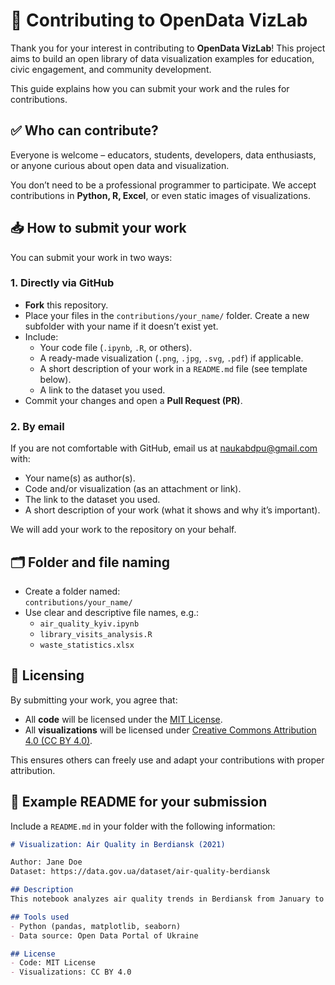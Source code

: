 # 📝 Contributing to OpenData VizLab

Thank you for your interest in contributing to **OpenData VizLab**! This project aims to build an open library of data visualization examples for education, civic engagement, and community development.  

This guide explains how you can submit your work and the rules for contributions.  

## ✅ Who can contribute?

Everyone is welcome – educators, students, developers, data enthusiasts, or anyone curious about open data and visualization.  

You don’t need to be a professional programmer to participate. We accept contributions in **Python, R, Excel**, or even static images of visualizations.  

## 📥 How to submit your work

You can submit your work in two ways:  

### 1. **Directly via GitHub**
- **Fork** this repository.  
- Place your files in the `contributions/your_name/` folder. Create a new subfolder with your name if it doesn’t exist yet.  
- Include:  
  - Your code file (`.ipynb`, `.R`, or others).  
  - A ready-made visualization (`.png`, `.jpg`, `.svg`, `.pdf`) if applicable.  
  - A short description of your work in a `README.md` file (see template below).  
  - A link to the dataset you used.  
- Commit your changes and open a **Pull Request (PR)**.  

### 2. **By email**
If you are not comfortable with GitHub, email us at [naukabdpu@gmail.com](mailto:naukabdpu@gmail.com) with:  
- Your name(s) as author(s).  
- Code and/or visualization (as an attachment or link).  
- The link to the dataset you used.  
- A short description of your work (what it shows and why it’s important).  

We will add your work to the repository on your behalf.  

## 🗂 Folder and file naming

- Create a folder named:  
  `contributions/your_name/`  
- Use clear and descriptive file names, e.g.:  
  - `air_quality_kyiv.ipynb`  
  - `library_visits_analysis.R`  
  - `waste_statistics.xlsx`  

## 📜 Licensing

By submitting your work, you agree that:  
- All **code** will be licensed under the [MIT License](LICENSE).  
- All **visualizations** will be licensed under [Creative Commons Attribution 4.0 (CC BY 4.0)](https://creativecommons.org/licenses/by/4.0/).  

This ensures others can freely use and adapt your contributions with proper attribution.  

## 📝 Example README for your submission

Include a `README.md` in your folder with the following information:  

```markdown
# Visualization: Air Quality in Berdiansk (2021)

Author: Jane Doe  
Dataset: https://data.gov.ua/dataset/air-quality-berdiansk

## Description
This notebook analyzes air quality trends in Berdiansk from January to December 2021. It shows how pollution levels fluctuate by season and identifies peak periods.  

## Tools used
- Python (pandas, matplotlib, seaborn)
- Data source: Open Data Portal of Ukraine

## License
- Code: MIT License
- Visualizations: CC BY 4.0
